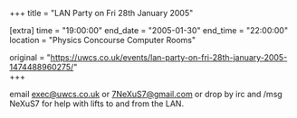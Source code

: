 +++
title = "LAN Party on Fri 28th January 2005"

[extra]
time = "19:00:00"
end_date = "2005-01-30"
end_time = "22:00:00"
location = "Physics Concourse Computer Rooms"

original = "https://uwcs.co.uk/events/lan-party-on-fri-28th-january-2005-1474488960275/"    
+++

email exec@uwcs.co.uk or 7NeXuS7@gmail.com or drop by irc and /msg NeXuS7 for help with lifts to and from the LAN.

